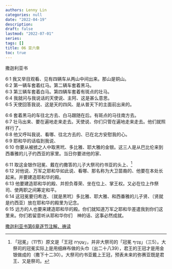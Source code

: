 ```yaml
---
authors: Lenny Lin
categories: null
date: "2022-04-19"
description: 
draft: false
lastmod: "2022-07-01"
series:
tags: []
title: 06 亚六章
toc: true
---
```

撒迦利亚书
<!--more-->

6:1 我又举目观看、见有四辆车从两山中间出来。那山是铜山。    
6:2 第一辆车套着红马。第二辆车套着黑马。    
6:3 第三辆车套着白马。第四辆车套着有斑点的壮马。    
6:4 我就问与我说话的天使说、主阿、这是甚么意思。    
6:5 天使回答我说、这是天的四风、是从普天下的主面前出来的。    

6:6 套着黑马的车往北方去、白马跟随在后。有斑点的马往南方去。    
6:7 壮马出来、要在遍地走来走去。天使说、你们只管在遍地走来走去。他们就照样行了。    
6:8 他又呼叫我说、看哪、往北方去的、已在北方安慰我的心。    
6:9 耶和华的话临到我说、  
6:10 你要从被掳之人中取黑玳、多比雅、耶大雅的金银。这三人是从巴比伦来到西番雅的儿子约西亚的家里。当日你要进他的家、  

6:11 取这金银作冠冕、戴在约撒答的儿子大祭司约书亚的头上、[^1]  
6:12 对他说、万军之耶和华如此说、看哪、那名称为大卫苗裔的、他要在本处长起来。并要建造耶和华的殿。    
6:13 他要建造耶和华的殿、并担负尊荣、坐在位上、掌王权。又必在位上作祭司、使两职之间筹定和平。    
6:14 这冠冕要归希连、〔就是黑玳〕多比雅、耶大雅、和西番雅的儿子贤、〔贤就是约西亚〕放在耶和华的殿里为记念。    
6:15 远方的人也要来建造耶和华的殿。你们就知道万军之耶和华差遣我到你们这里来。你们若留意听从耶和华你们　神的话、这事必然成就。    


[^1]: 「冠冕」（11节）原文是「王冠 עֲטָרָה」，并非大祭司的「冠冕 צָנִיף」（三5）。大祭司的冠冕实际上是用细麻布做的头巾（出二十八39），君王的王冠才是用金银做成的（撒下十二30）。大祭司约书亚戴上王冠，预表未来的弥赛亚既是君王、又是祭司。

[撒迦利亚书第6章逐节注解、祷读](https://cmcbiblereading.com/2016/10/27/%e6%92%92%e8%bf%a6%e5%88%a9%e4%ba%9a%e4%b9%a6%e7%ac%ac6%e7%ab%a0%e9%80%90%e8%8a%82%e6%b3%a8%e8%a7%a3%e3%80%81%e7%a5%b7%e8%af%bb/)